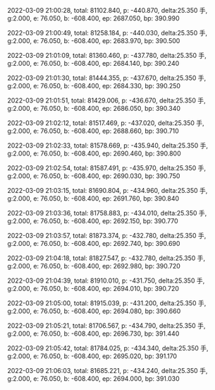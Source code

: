 2022-03-09 21:00:28, total: 81102.840, p: -440.870, delta:25.350 手, g:2.000, e: 76.050, b: -608.400, ep: 2687.050, bp: 390.990

2022-03-09 21:00:49, total: 81258.184, p: -440.030, delta:25.350 手, g:2.000, e: 76.050, b: -608.400, ep: 2683.970, bp: 390.500

2022-03-09 21:01:09, total: 81360.460, p: -437.780, delta:25.350 手, g:2.000, e: 76.050, b: -608.400, ep: 2684.140, bp: 390.240

2022-03-09 21:01:30, total: 81444.355, p: -437.670, delta:25.350 手, g:2.000, e: 76.050, b: -608.400, ep: 2684.330, bp: 390.250

2022-03-09 21:01:51, total: 81429.006, p: -436.670, delta:25.350 手, g:2.000, e: 76.050, b: -608.400, ep: 2686.050, bp: 390.340

2022-03-09 21:02:12, total: 81517.469, p: -437.020, delta:25.350 手, g:2.000, e: 76.050, b: -608.400, ep: 2688.660, bp: 390.710

2022-03-09 21:02:33, total: 81578.669, p: -435.940, delta:25.350 手, g:2.000, e: 76.050, b: -608.400, ep: 2690.460, bp: 390.800

2022-03-09 21:02:54, total: 81587.491, p: -435.970, delta:25.350 手, g:2.000, e: 76.050, b: -608.400, ep: 2690.030, bp: 390.750

2022-03-09 21:03:15, total: 81690.804, p: -434.960, delta:25.350 手, g:2.000, e: 76.050, b: -608.400, ep: 2691.760, bp: 390.840

2022-03-09 21:03:36, total: 81758.883, p: -434.010, delta:25.350 手, g:2.000, e: 76.050, b: -608.400, ep: 2692.150, bp: 390.770

2022-03-09 21:03:57, total: 81873.374, p: -432.780, delta:25.350 手, g:2.000, e: 76.050, b: -608.400, ep: 2692.740, bp: 390.690

2022-03-09 21:04:18, total: 81827.547, p: -432.780, delta:25.350 手, g:2.000, e: 76.050, b: -608.400, ep: 2692.980, bp: 390.720

2022-03-09 21:04:39, total: 81910.010, p: -431.750, delta:25.350 手, g:2.000, e: 76.050, b: -608.400, ep: 2694.010, bp: 390.720

2022-03-09 21:05:00, total: 81915.039, p: -431.200, delta:25.350 手, g:2.000, e: 76.050, b: -608.400, ep: 2694.080, bp: 390.660

2022-03-09 21:05:21, total: 81706.567, p: -434.790, delta:25.350 手, g:2.000, e: 76.050, b: -608.400, ep: 2696.730, bp: 391.440

2022-03-09 21:05:42, total: 81784.025, p: -434.340, delta:25.350 手, g:2.000, e: 76.050, b: -608.400, ep: 2695.020, bp: 391.170

2022-03-09 21:06:03, total: 81685.221, p: -434.240, delta:25.350 手, g:2.000, e: 76.050, b: -608.400, ep: 2694.000, bp: 391.030